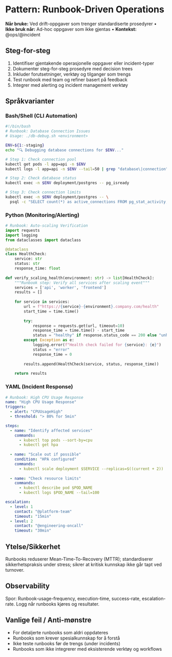# Pattern: Runbook-Driven Operations
**Når bruke:** Ved drift-oppgaver som trenger standardiserte prosedyrer  •  **Ikke bruk når:** Ad-hoc oppgaver som ikke gjentas  •  **Kontekst:** @ops/@incident

## Steg-for-steg
1) Identifiser gjentakende operasjonelle oppgaver eller incident-typer
2) Dokumenter steg-for-steg prosedyre med decision trees
3) Inkluder forutsetninger, verktøy og tilganger som trengs
4) Test runbook med team og refiner basert på feedback
5) Integrer med alerting og incident management verktøy

## Språkvarianter
### Bash/Shell (CLI Automation)
```bash
#!/bin/bash
# Runbook: Database Connection Issues
# Usage: ./db-debug.sh <environment>

ENV=${1:-staging}
echo "🔍 Debugging database connections for $ENV..."

# Step 1: Check connection pool
kubectl get pods -l app=api -n $ENV
kubectl logs -l app=api -n $ENV --tail=50 | grep "database\|connection"

# Step 2: Check database status
kubectl exec -n $ENV deployment/postgres -- pg_isready

# Step 3: Check connection limits
kubectl exec -n $ENV deployment/postgres -- \
  psql -c "SELECT count(*) as active_connections FROM pg_stat_activity;"
```

### Python (Monitoring/Alerting)
```py
# Runbook: Auto-scaling Verification
import requests
import logging
from dataclasses import dataclass

@dataclass
class HealthCheck:
    service: str
    status: str
    response_time: float
    
def verify_scaling_health(environment: str) -> list[HealthCheck]:
    """Runbook step: Verify all services after scaling event"""
    services = ['api', 'worker', 'frontend']
    results = []
    
    for service in services:
        url = f"https://{service}-{environment}.company.com/health"
        start_time = time.time()
        
        try:
            response = requests.get(url, timeout=10)
            response_time = time.time() - start_time
            status = "healthy" if response.status_code == 200 else "unhealthy"
        except Exception as e:
            logging.error(f"Health check failed for {service}: {e}")
            status = "error"
            response_time = 0
            
        results.append(HealthCheck(service, status, response_time))
    
    return results
```

### YAML (Incident Response)
```yaml
# Runbook: High CPU Usage Response
name: "High CPU Usage Response"
triggers:
  - alert: "CPUUsageHigh"
  - threshold: "> 80% for 5min"

steps:
  - name: "Identify affected services"
    commands:
      - kubectl top pods --sort-by=cpu
      - kubectl get hpa
    
  - name: "Scale out if possible"
    condition: "HPA configured"
    commands:
      - kubectl scale deployment $SERVICE --replicas=$((current + 2))
    
  - name: "Check resource limits"
    commands:
      - kubectl describe pod $POD_NAME
      - kubectl logs $POD_NAME --tail=100

escalation:
  - level: 1
    contact: "@platform-team"
    timeout: "15min"
  - level: 2  
    contact: "@engineering-oncall"
    timeout: "30min"
```

## Ytelse/Sikkerhet
Runbooks reduserer Mean-Time-To-Recovery (MTTR); standardiserer sikkerhetspraksis under stress; sikrer at kritisk kunnskap ikke går tapt ved turnover.

## Observability
Spor: Runbook-usage-frequency, execution-time, success-rate, escalation-rate. Logg når runbooks kjøres og resultater.

## Vanlige feil / Anti-mønstre
- For detaljerte runbooks som aldri oppdateres
- Runbooks som krever spesialkunnskap for å forstå
- Ikke teste runbooks før de trengs (under incidents)
- Runbooks som ikke integrerer med eksisterende verktøy og workflows